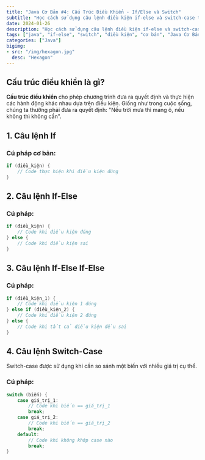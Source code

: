```yaml
---
title: "Java Cơ Bản #4: Cấu Trúc Điều Khiển - If/Else và Switch"
subtitle: "Học cách sử dụng câu lệnh điều kiện if-else và switch-case trong Java"
date: 2024-01-26
description: "Học cách sử dụng câu lệnh điều kiện if-else và switch-case trong Java"
tags: ["java", "if-else", "switch", "điều kiện", "cơ bản", "Java Cơ Bản"]
categories: ["Java"]
bigimg:
- src: "/img/hexagon.jpg"
  desc: "Hexagon"
---
```


## Cấu trúc điều khiển là gì?

**Cấu trúc điều khiển** cho phép chương trình đưa ra quyết định và thực hiện các hành động khác nhau dựa trên điều kiện. Giống như trong cuộc sống, chúng ta thường phải đưa ra quyết định: "Nếu trời mưa thì mang ô, nếu không thì không cần".

## 1. Câu lệnh If

### Cú pháp cơ bản:
```java
if (điều_kiện) {
    // Code thực hiện khi điều kiện đúng
}
```

## 2. Câu lệnh If-Else

### Cú pháp:
```java
if (điều_kiện) {
    // Code khi điều kiện đúng
} else {
    // Code khi điều kiện sai
}
```

## 3. Câu lệnh If-Else If-Else

### Cú pháp:
```java
if (điều_kiện_1) {
    // Code khi điều kiện 1 đúng
} else if (điều_kiện_2) {
    // Code khi điều kiện 2 đúng
} else {
    // Code khi tất cả điều kiện đều sai
}
```

## 4. Câu lệnh Switch-Case

Switch-case được sử dụng khi cần so sánh một biến với nhiều giá trị cụ thể.

### Cú pháp:
```java
switch (biến) {
    case giá_trị_1:
        // Code khi biến == giá_trị_1
        break;
    case giá_trị_2:
        // Code khi biến == giá_trị_2
        break;
    default:
        // Code khi không khớp case nào
        break;
}
```
